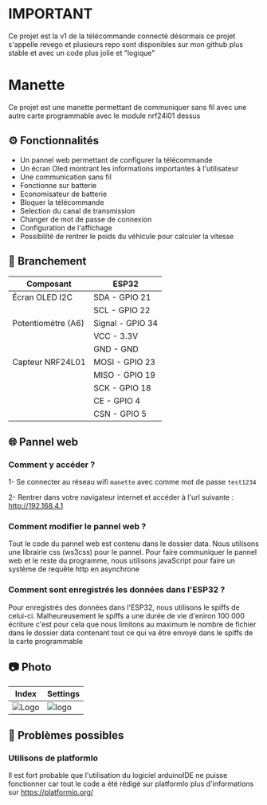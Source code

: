 # IMPORTANT
Ce projet est la v1 de la télécommande connecté désormais ce projet s'appelle revego et plusieurs repo sont disponibles sur mon github plus stable et avec un code plus jolie et "logique"

# Manette
Ce projet est une manette permettant de communiquer sans fil avec une autre carte programmable avec le module nrf24l01 dessus

## ⚙️ Fonctionnalités
- Un pannel web permettant de configurer la télécommande
- Un écran Oled montrant les informations importantes à l'utilisateur
- Une communication sans fil
- Fonctionne sur batterie
- Economisateur de batterie
- Bloquer la télécommande
- Selection du canal de transmission
- Changer de mot de passe de connexion
- Configuration de l'affichage
- Possibilité de rentrer le poids du véhicule pour calculer la vitesse

## 🔌 Branchement
| Composant          | ESP32           | 
|--------------------|-----------------|
| Écran OLED I2C     | SDA - GPIO 21   |
|                    | SCL - GPIO 22   |
| Potentiomètre (A6) | Signal - GPIO 34|
|                    | VCC - 3.3V      |
|                    | GND - GND       |
| Capteur NRF24L01   | MOSI - GPIO 23  |
|                    | MISO - GPIO 19  |
|                    | SCK - GPIO 18   |
|                    | CE - GPIO 4     |
|                    | CSN - GPIO 5    |

## 🌐 Pannel web
### Comment y accéder ?
1- Se connecter au réseau wifi `manette` avec comme mot de passe `test1234`

2- Rentrer dans votre navigateur internet et accéder à l'url suivante : http://192.168.4.1

### Comment modifier le pannel web ?
Tout le code du pannel web est contenu dans le dossier data. Nous utilisons une librairie css (ws3css) pour le pannel. Pour faire communiquer le pannel web et le reste du programme, nous utilisons javaScript pour faire un système de requête http en asynchrone

### Comment sont enregistrés les données dans l'ESP32 ?
Pour enregistrés des données dans l'ESP32, nous utilisons le spiffs de celui-ci. Malheureusement le spiffs a une durée de vie d'eniron 100 000 écriture c'est pour cela que nous limitons au maximum le nombre de fichier dans le dossier data contenant tout ce qui va être envoyé dans le spiffs de la carte programmable

## 📷 Photo
|       Index        | Settings      | 
|--------------------|-----------------|
| ![Logo](https://i.imgur.com/7GDHCyP_d.webp?maxwidth=760&fidelity=grand) | ![logo](https://i.imgur.com/79rw7su.png)

## 🤔 Problèmes possibles 
### Utilisons de platformIo
Il est fort probable que l'utilisation du logiciel arduinoIDE ne puisse fonctionner car tout le code a été rédigé sur platformIo plus d'informations sur https://platformio.org/
